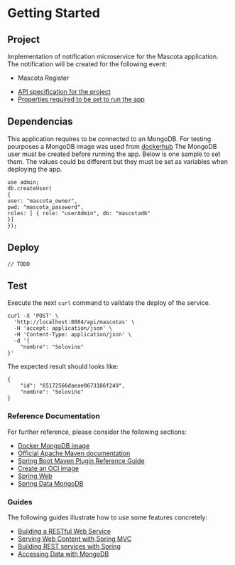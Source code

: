 # Getting Started

## Project

Implementation of notification microservice for the Mascota application.
The notification will be created for the following event:
- Mascota Register

* [API specification for the project](https://github.com/luis-cdmx/diplo-cloud-mascota-service/blob/main/src/main/resources/application.properties)
* [Properties required to be set to run the app](https://github.com/luis-cdmx/diplo-cloud-mascota-service/blob/main/src/main/resources/application.properties)


## Dependencias
This application requires to be connected to an MongoDB.
For testing pourposes a MongoDB image was used from
[dockerhub](https://hub.docker.com/_/mongo)
The MongoDB user must be created before running the app. Below is one sample to set them. The values could be different but they must be set as variables when deploying the app.
```shell
use admin;
db.createUser(
{
user: "mascota_owner",
pwd: "mascota_password",
roles: [ { role: "userAdmin", db: "mascotadb"
}]
});
```

## Deploy

`// TODO `

## Test

Execute the next `curl` command to validate the deploy of the service. 
```shell
curl -X 'POST' \
  'http://localhost:8084/api/mascotas' \
  -H 'accept: application/json' \
  -H 'Content-Type: application/json' \
  -d '{
    "nombre": "Solovino"
}'
```

The expected result should looks like:

```
{
    "id": "65172566daeae0673186f249",
    "nombre": "Solovino"
}
```
 
### Reference Documentation
For further reference, please consider the following sections:
* [Docker MongoDB image](https://hub.docker.com/_/mongo)
* [Official Apache Maven documentation](https://maven.apache.org/guides/index.html)
* [Spring Boot Maven Plugin Reference Guide](https://docs.spring.io/spring-boot/docs/2.7.15/maven-plugin/reference/html/)
* [Create an OCI image](https://docs.spring.io/spring-boot/docs/2.7.15/maven-plugin/reference/html/#build-image)
* [Spring Web](https://docs.spring.io/spring-boot/docs/2.7.15/reference/htmlsingle/index.html#web)
* [Spring Data MongoDB](https://docs.spring.io/spring-boot/docs/2.7.15/reference/htmlsingle/index.html#data.nosql.mongodb)

### Guides
The following guides illustrate how to use some features concretely:

* [Building a RESTful Web Service](https://spring.io/guides/gs/rest-service/)
* [Serving Web Content with Spring MVC](https://spring.io/guides/gs/serving-web-content/)
* [Building REST services with Spring](https://spring.io/guides/tutorials/rest/)
* [Accessing Data with MongoDB](https://spring.io/guides/gs/accessing-data-mongodb/)
